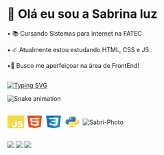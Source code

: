 # 🌟 Olá eu sou a  Sabrina luz


 • 📚 Cursando Sistemas para internet na FATEC
 
 • ☄️ Atualmente estou estudando HTML, CSS e JS.
 
 •🌱 Busco me aperfeiçoar na área de FrontEnd!
 
 ##
 
<a href="https://git.io/typing-svg"><img src="https://readme-typing-svg.demolab.com?font=Fira+Code&weight=600&size=25&duration=1099&pause=1099&color=70279C&width=500&height=80&lines=Seja+bem+vindo+ao+meu+GitHub+(%3A" alt="Typing SVG" /></a>


![Snake animation](https://github.com/rafaballerini2/rafaballerini2/blob/output/github-contribution-grid-snake.svg)

 <div style="display: inline_block"><br>
  <img align="center" alt="Sabri-Js" height="30" width="40" src="https://raw.githubusercontent.com/devicons/devicon/master/icons/javascript/javascript-plain.svg">
  <img align="center" alt="Sabri-HTML" height="30" width="40" src="https://raw.githubusercontent.com/devicons/devicon/master/icons/html5/html5-original.svg">
  <img align="center" alt="Sabri-CSS" height="30" width="40" src="https://raw.githubusercontent.com/devicons/devicon/master/icons/css3/css3-original.svg">
  <img align="center" alt="Sabri-Python" height="30" width="40" src="https://raw.githubusercontent.com/devicons/devicon/master/icons/python/python-original.svg">
  <img align="center" alt="Sabri-Photo"  height="30" width="40" src="https://cdn.jsdelivr.net/gh/devicons/devicon/icons/photoshop/photoshop-line.svg">
  <src="https://discord.com/channels/@me/880972602355613716/1065701852601131028"
</div>

##

<div> 
   <a href="https://www.instagram.com/sabrina__rodri18/" target="_blank"><img src="https://img.shields.io/badge/-Instagram-%23E4405F?style=for-the-badge&logo=instagram&logoColor=white" target="_blank"></a>
  <a href = "https://mail.google.com/mail/u/2/#inbox"><img src="https://img.shields.io/badge/-Gmail-%23333?style=for-the-badge&logo=gmail&logoColor=white" target="_blank"></a>
  <a href="https://www.linkedin.com/in/sabrina-rodrigues-6a9359205/" target="_blank"><img src="https://img.shields.io/badge/-LinkedIn-%230077B5?style=for-the-badge&logo=linkedin&logoColor=white" target="_blank"></a> 
  
</div>



